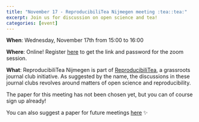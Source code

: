 ```yaml
---
title: "November 17 - ReproducibiliTea Nijmegen meeting :tea::tea:"
excerpt: Join us for discussion on open science and tea!
categories: [event]
---
```


**When**: Wednesday, November 17th from 15:00 to 16:00

**Where**: Online! Register [here](https://forms.gle/a2VzLvt4N4QzHzQg6) to get the link and password for the zoom session.

**What**: ReproducibiliTea Nijmegen is part of [ReproducibiliTea](https://reproducibilitea.org/), a grassroots journal club initiative.
As suggested by the name, the discussions in these journal clubs revolves around matters of open science and reproducibility.

The paper for this meeting has not been chosen yet, but you can of course sign up already!

You can also suggest a paper for future meetings [here](https://docs.google.com/spreadsheets/d/1efHsgzEu9OqKNRk9EARDNL3gBfsPNRgbdt7-PhfWS-U/edit#gid=350301351) :sparkles:
